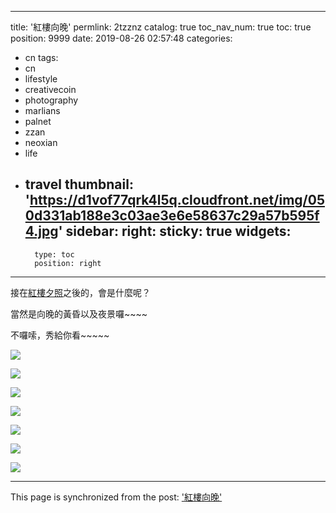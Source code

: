 
---
title: '紅樓向晚'
permlink: 2tzznz
catalog: true
toc_nav_num: true
toc: true
position: 9999
date: 2019-08-26 02:57:48
categories:
- cn
tags:
- cn
- lifestyle
- creativecoin
- photography
- marlians
- palnet
- zzan
- neoxian
- life
- travel
thumbnail: 'https://d1vof77qrk4l5q.cloudfront.net/img/050d331ab188e3c03ae3e6e58637c29a57b595f4.jpg'
sidebar:
    right:
        sticky: true
widgets:
    -
        type: toc
        position: right
---


接在[紅樓夕照](https://www.one-life.io/cn/@deanliu/4quebd)之後的，會是什麼呢？

當然是向晚的黃昏以及夜景囉~~~~

不囉嗦，秀給你看~~~~~

![](https://d1vof77qrk4l5q.cloudfront.net/img/050d331ab188e3c03ae3e6e58637c29a57b595f4.jpg)

![](https://d1vof77qrk4l5q.cloudfront.net/img/85756fae03fbdd76f24559819f0f95de3f14a4cd.jpg)

![](https://d1vof77qrk4l5q.cloudfront.net/img/2e1e9a3119647679ee21133012055112b397bd51.jpg)

![](https://d1vof77qrk4l5q.cloudfront.net/img/e528448a358eddeb1a9ea6366fa6bd04e503a448.jpg)

![](https://d1vof77qrk4l5q.cloudfront.net/img/0392c0743e838792c63160b7a6130a2e55f21c5d.jpg)

![](https://d1vof77qrk4l5q.cloudfront.net/img/43cc09a4f20ceabb787a76672beaea3d942a753d.jpg)

![](https://d1vof77qrk4l5q.cloudfront.net/img/ab012e2f3bd165c476ebd42da6a91e2ab0253e37.jpg)

- - -

This page is synchronized from the post: ['紅樓向晚'](https://steemit.com/@deanliu/2tzznz)
